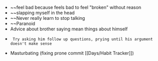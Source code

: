 - ~~feel bad because feels bad to feel "broken" without reason
- ~~slapping myself in the head
- ~~Never really learn to stop talking
- ~~Paranoid
- Advice about brother saying mean things about himself
-      Try asking him follow up questions, prying until his argument doesn't make sense
- Masturbating (fixing prone commit [[Days/Habit Tracker]])